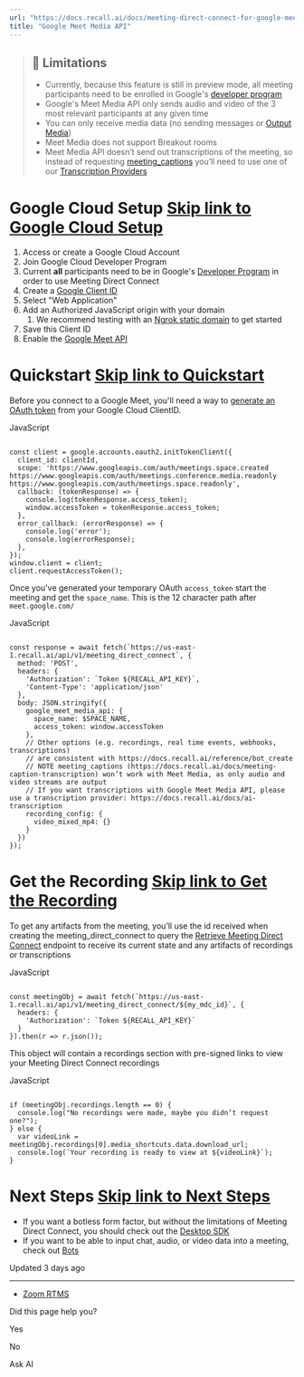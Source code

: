 ```yaml
---
url: "https://docs.recall.ai/docs/meeting-direct-connect-for-google-meet-media-api"
title: "Google Meet Media API"
---
```


> ## 📘  Limitations
>
> - Currently, because this feature is still in preview mode, all meeting participants need to be enrolled in Google's [developer program](https://docs.google.com/forms/d/e/1FAIpQLSd7BiMXXHDlUDkF7G0TSY5zfJbQwFNH3m6K_ZYFi3vCHLFbng/viewform?resourcekey=0-1uHeVg8junj3PPTLNcn7WQ)
> - Google's Meet Media API only sends audio and video of the 3 most relevant participants at any given time
> - You can only receive media data (no sending messages or [Output Media](https://docs.recall.ai/reference/bot_output_media_create))
> - Meet Media does not support Breakout rooms
> - Meet Media API doesn’t send out transcriptions of the meeting, so instead of requesting [meeting\_captions](https://docs.recall.ai/docs/meeting-caption-transcription) you’ll need to use one of our [Transcription Providers](https://docs.recall.ai/docs/ai-transcription)

# Google Cloud Setup   [Skip link to Google Cloud Setup](https://docs.recall.ai/docs/meeting-direct-connect-for-google-meet-media-api\#google-cloud-setup)

1. Access or create a Google Cloud Account
2. Join Google Cloud Developer Program
1. Current **all** participants need to be in Google's [Developer Program](https://docs.google.com/forms/d/e/1FAIpQLSd7BiMXXHDlUDkF7G0TSY5zfJbQwFNH3m6K_ZYFi3vCHLFbng/viewform?resourcekey=0-1uHeVg8junj3PPTLNcn7WQ) in order to use Meeting Direct Connect
3. Create a [Google Client ID](https://console.developers.google.com/auth/clients)
1. Select "Web Application"
2. Add an Authorized JavaScript origin with your domain
      1. We recommend testing with an [Ngrok static domain](https://dashboard.ngrok.com/domains) to get started
3. Save this Client ID
4. Enable the [Google Meet API](https://console.cloud.google.com/apis/library/meet.googleapis.com)

# Quickstart   [Skip link to Quickstart](https://docs.recall.ai/docs/meeting-direct-connect-for-google-meet-media-api\#quickstart)

Before you connect to a Google Meet, you'll need a way to [generate an OAuth token](https://developers.google.com/identity/oauth2/web/guides/use-token-model) from your Google Cloud ClientID.

JavaScript

```rdmd-code lang-javascript theme-light

const client = google.accounts.oauth2.initTokenClient({
  client_id: clientId,
  scope: 'https://www.googleapis.com/auth/meetings.space.created https://www.googleapis.com/auth/meetings.conference.media.readonly https://www.googleapis.com/auth/meetings.space.readonly',
  callback: (tokenResponse) => {
    console.log(tokenResponse.access_token);
    window.accessToken = tokenResponse.access_token;
  },
  error_callback: (errorResponse) => {
    console.log('error');
    console.log(errorResponse);
  },
});
window.client = client;
client.requestAccessToken();

```

Once you've generated your temporary OAuth `access_token` start the meeting and get the `space_name`. This is the 12 character path after `meet.google.com/`

JavaScript

```rdmd-code lang-javascript theme-light

const response = await fetch(`https://us-east-1.recall.ai/api/v1/meeting_direct_connect`, {
  method: 'POST',
  headers: {
    'Authorization': `Token ${RECALL_API_KEY}`,
    'Content-Type': 'application/json'
  },
  body: JSON.stringify({
    google_meet_media_api: {
      space_name: $SPACE_NAME,
      access_token: window.accessToken
    },
    // Other options (e.g. recordings, real time events, webhooks, transcriptions)
    // are consistent with https://docs.recall.ai/reference/bot_create
    // NOTE meeting_captions (https://docs.recall.ai/docs/meeting-caption-transcription) won’t work with Meet Media, as only audio and video streams are output
    // If you want transcriptions with Google Meet Media API, please use a transcription provider: https://docs.recall.ai/docs/ai-transcription
    recording_config: {
      video_mixed_mp4: {}
    }
  })
});

```

# Get the Recording   [Skip link to Get the Recording](https://docs.recall.ai/docs/meeting-direct-connect-for-google-meet-media-api\#get-the-recording)

To get any artifacts from the meeting, you’ll use the id received when creating the meeting\_direct\_connect to query the [Retrieve Meeting Direct Connect](https://docs.recall.ai/docs/meeting-direct-connect-for-google-meet-media-api) endpoint to receive its current state and any artifacts of recordings or transcriptions

JavaScript

```rdmd-code lang-javascript theme-light

const meetingObj = await fetch(`https://us-east-1.recall.ai/api/v1/meeting_direct_connect/${my_mdc_id}`, {
  headers: {
    'Authorization': `Token ${RECALL_API_KEY}`
  }
}).then(r => r.json());

```

This object will contain a recordings section with pre-signed links to view your Meeting Direct Connect recordings

JavaScript

```rdmd-code lang-javascript theme-light

if (meetingObj.recordings.length == 0) {
  console.log("No recordings were made, maybe you didn’t request one?");
} else {
  var videoLink = meetingObj.recordings[0].media_shortcuts.data.download_url;
  console.log(`Your recording is ready to view at ${videoLink}`);
}

```

# Next Steps   [Skip link to Next Steps](https://docs.recall.ai/docs/meeting-direct-connect-for-google-meet-media-api\#next-steps)

- If you want a botless form factor, but without the limitations of Meeting Direct Connect, you should check out the [Desktop SDK](https://docs.recall.ai/docs/desktop-sdk)
- If you want to be able to input chat, audio, or video data into a meeting, check out [Bots](https://docs.recall.ai/docs/bot-overview)

Updated 3 days ago

* * *

- [Zoom RTMS](https://docs.recall.ai/docs/meeting-direct-connect-for-zoom-rtms)

Did this page help you?

Yes

No

Ask AI